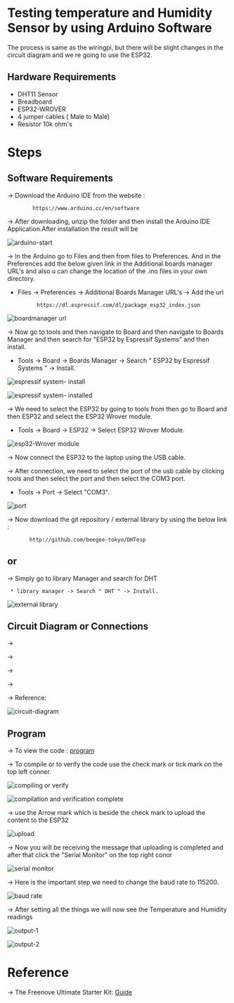 # Testing temperature and Humidity Sensor by using Arduino Software

The process is same as the wiringpi, but there will be slight changes in the circuit diagram and we re going to use the ESP32.

## Hardware Requirements

* DHT11 Sensor 
* Breadboard
* ESP32-WROVER
* 4 jumper cables ( Male to Male)
* Resistor 10k ohm's



# Steps


## Software Requirements

-> Download the Arduino IDE from the website :

            https://www.arduino.cc/en/software



-> After downloading, unzip the folder and then install the Arduino IDE Application.After installation the result will be 







![arduino-start](https://user-images.githubusercontent.com/112545596/193431190-fe8f0645-888f-47da-a229-cd237d291d8f.png)









-> In the Arduino go to Files and then from files to Preferences. And in the Preferences add the below given link in the Additional boards manager URL's and also u can     change the location of the .ino files in your own directory.

* Files -> Preferences -> Additional Boards Manager URL's -> Add the url  

            https://dl.espressif.com/dl/package_esp32_index.json
   
   
   
   
   
   
   
 
 ![boardmanager url](https://user-images.githubusercontent.com/112545596/193431466-b4d26417-c439-4561-b81a-06e5253df555.png)
 
 
 
 
 
 
 
 
 
 
 
-> Now go to tools and then navigate to Board and then navigate to Boards Manager and then search for "ESP32 by Espressif Systems" and then install.

* Tools -> Board -> Boards Manager -> Search " ESP32 by Espressif Systems " -> Install.







![espressif system- install](https://user-images.githubusercontent.com/112545596/193431592-c25fa4ac-6594-459b-b267-4f62dffdede4.png)









![espressif system- installed](https://user-images.githubusercontent.com/112545596/193431596-eb3da3db-6acb-4fa7-b694-2db88c3e8606.png)










-> We need to select the ESP32 by going to tools from then go to Board and then ESP32 and select the ESP32 Wrover module.

* Tools -> Board -> ESP32 -> Select ESP32 Wrover Module.









![esp32-Wrover module](https://user-images.githubusercontent.com/112545596/193431853-21f35bcf-45fc-432c-b087-6be2f8621f60.png)









-> Now connect the ESP32 to the laptop using the USB cable.

-> After connection, we need to select the port of the usb cable by clicking tools and then select the port and then select the COM3 port.

* Tools -> Port -> Select "COM3".








![port](https://user-images.githubusercontent.com/112545596/193432149-e584eec5-8e33-4457-a713-83bef86cef7f.png)









-> Now download the git repository / external library by using the below link :

           http://github.com/beegee-tokyo/DHTesp
           
 ## or
 
 -> Simply go to library Manager and search for DHT 
 
     * library manager -> Search " DHT " -> Install.
     
     
     
     
     
     
 
 
 
 ![external library](https://user-images.githubusercontent.com/112545596/193432330-8047af6c-c34d-4f77-ae71-8a2b064e0aba.png)











## Circuit Diagram or Connections



-> 

->

->

->



-> Reference:










![circuit-diagram](https://user-images.githubusercontent.com/112545596/193432451-7968a73b-3549-4d70-a294-bf7911cd9b80.png)









## Program


-> To view the code : [program](https://github.com/jaswanth3233/Villanova_IoT_2022/blob/main/ANALOG_Device_Tutorials/Temperature%20and%20Humidity%20sensor%20using%20Arduino/Program.md)











-> To compile or to verify the code use the check mark or tick mark on the top left conner.









![compiling or verify](https://user-images.githubusercontent.com/112545596/193432611-01de20ac-0484-4b23-aa87-769c23bb41c6.png)









![compilation and verification complete](https://user-images.githubusercontent.com/112545596/193432616-7f53ecf8-436f-4242-a2b8-01e5945cb670.png)









-> use the Arrow mark which is beside the check mark to upload the content to the ESP32









![upload](https://user-images.githubusercontent.com/112545596/193432659-cba653da-6a30-4e46-8ce4-5d2c8c44a564.png)









-> Now you will be receiving the message that uploading is completed and after that click the "Serial Monitor" on the top right conor










![serial monitor](https://user-images.githubusercontent.com/112545596/193433136-13b2716b-ec81-42f4-bb2a-71d502fe8393.jpg)








-> Here is the important step we need to change the baud rate to 115200.









![baud rate](https://user-images.githubusercontent.com/112545596/193433227-6660b2da-79a7-4ae4-b4ae-883d42e54f1f.png)










-> After setting all the things we will now see the Temperature and Humidity readings









![output-1](https://user-images.githubusercontent.com/112545596/193433246-2de32aee-b03d-40b9-b566-936142016fc6.png)












![output-2](https://user-images.githubusercontent.com/112545596/193433249-60d2556b-8d3a-4304-b2e1-d4590a9606de.png)









# Reference

-> The Freenove Ultimate Starter Kit: [Guide](https://github.com/Freenove/Freenove_Starter_Kit/blob/master/Tutorial.pdf)




